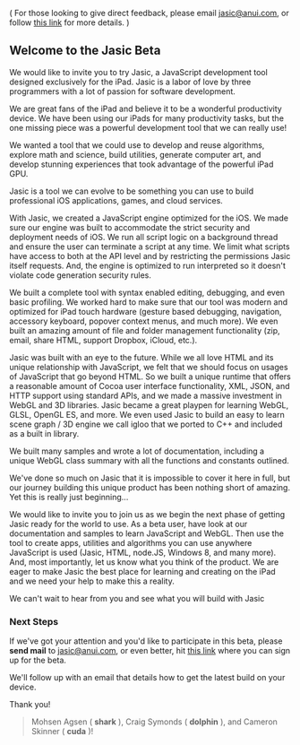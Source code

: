 ( For those looking to give direct feedback, please email [jasic@anui.com](mailto:jasic@anui.com), or follow [this link](https://github.com/AnuiCorp/JasicFeedback/issues/2) for more details. )

## Welcome to the Jasic Beta ##

We would like to invite you to try Jasic, a JavaScript development tool designed exclusively for the iPad.  Jasic is a labor of love by three programmers with a lot of passion for software development.

We are great fans of the iPad and believe it to be a wonderful productivity device. We have been using our iPads for many productivity tasks, but the one missing piece was a powerful development tool that we can really use!

We wanted a tool that we could use to develop and reuse algorithms, explore math and science, build utilities, generate computer art, and develop stunning experiences that took advantage of the powerful iPad GPU.

Jasic is a tool we can evolve to be something you can use to build professional iOS applications, games, and cloud services.

With Jasic, we created a JavaScript engine optimized for the iOS. We made sure our engine was built to accommodate the strict security and deployment needs of iOS. We run all script logic on a background thread and ensure the user can terminate a script at any time. We limit what scripts have access to both at the API level and by restricting the permissions Jasic itself requests. And, the engine is optimized to run interpreted so it doesn't violate code generation security rules.

We built a complete tool with syntax enabled editing, debugging, and even basic profiling. We worked hard to make sure that our tool was modern and optimized for iPad touch hardware (gesture based debugging, navigation, accessory keyboard, popover context menus, and much more). We even built an amazing amount of file and folder management functionality (zip, email, share HTML, support Dropbox, iCloud, etc.).

Jasic was built with an eye to the future. While we all love HTML and its unique relationship with JavaScript, we felt that we should focus on usages of JavaScript that go beyond HTML. So we built a unique runtime that offers a reasonable amount of Cocoa user interface functionality, XML, JSON, and HTTP support using standard APIs, and we made a massive investment in WebGL and 3D libraries. Jasic became a great playpen for learning WebGL, GLSL, OpenGL ES, and more. We even used Jasic to build an easy to learn scene graph / 3D engine we call igloo that we ported to C++ and included as a built in library.

We built many samples and wrote a lot of documentation, including a unique WebGL class summary with all the functions and constants outlined.

We've done so much on Jasic that it is impossible to cover it here in full, but our journey building this unique product has been nothing short of amazing. Yet this is really just beginning...

We would like to invite you to join us as we begin the next phase of getting Jasic ready for the world to use. As a beta user, have look at our documentation and samples to learn JavaScript and WebGL. Then use the tool to create apps, utilities and algorithms you can use anywhere JavaScript is used (Jasic, HTML, node.JS, Windows 8, and many more). And, most importantly, let us know what you think of the product. We are eager to make Jasic the best place for learning and creating on the iPad and we need your help to make this a reality.

We can't wait to hear from you and see what you will build with Jasic

### Next Steps ###

If we've got your attention and you'd like to participate in this beta, please **send mail** to [jasic@anui.com](mailto:jasic@anui.com), or even better, hit [this link](https://testflightapp.com/join/2408e0f49cad694f325ecb671b72da13-MTEzOTYw/) where you can sign up for the beta. 

We'll follow up with an email that details how to get the latest build on your device.

Thank you!

>Mohsen Agsen ( **shark** ), 
>Craig Symonds ( **dolphin** ), and 
>Cameron Skinner ( **cuda** )!
